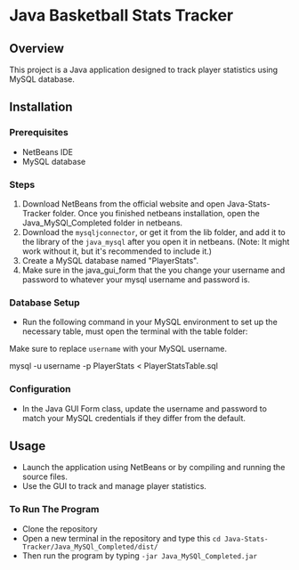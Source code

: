 # Java Basketball Stats Tracker

## Overview
This project is a Java application designed to track player statistics using MySQL database.

## Installation

### Prerequisites
- NetBeans IDE
- MySQL database

### Steps
1. Download NetBeans from the official website and open Java-Stats-Tracker folder. Once you finished netbeans installation, open the Java_MySQl_Completed folder in netbeans.
2. Download the `mysqljconnector`, or get it from the lib folder, and add it to the library of the `java_mysql` after you open it in netbeans. (Note: It might work without it, but it's recommended to include it.)
3. Create a MySQL database named "PlayerStats".
4. Make sure in the java_gui_form that the you change your username and password to whatever your mysql username and password is.

### Database Setup
- Run the following command in your MySQL environment to set up the necessary table, must open the terminal with the table folder:

Make sure to replace `username` with your MySQL username.

mysql -u username -p PlayerStats  < PlayerStatsTable.sql




### Configuration
- In the Java GUI Form class, update the username and password to match your MySQL credentials if they differ from the default.

## Usage
- Launch the application using NetBeans or by compiling and running the source files.
- Use the GUI to track and manage player statistics.

### To Run The Program
- Clone the repository
- Open a new terminal in the repository and type this `cd Java-Stats-Tracker/Java_MySQl_Completed/dist/` 
- Then run the program by typing `-jar Java_MySQl_Completed.jar` 



